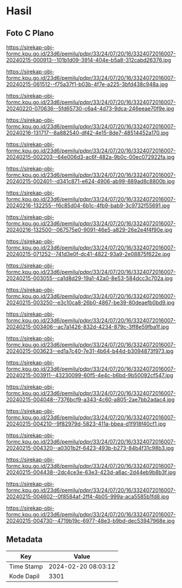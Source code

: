 # Hasil

## Foto C Plano

https://sirekap-obj-formc.kpu.go.id/23d6/pemilu/pdpr/33/24/07/20/16/3324072016007-20240215-000913--101b1d09-3914-404e-b5a8-312cabd26376.jpg

https://sirekap-obj-formc.kpu.go.id/23d6/pemilu/pdpr/33/24/07/20/16/3324072016007-20240215-061512--f75a37f1-b03b-4f7e-a225-3bfd438c948a.jpg

https://sirekap-obj-formc.kpu.go.id/23d6/pemilu/pdpr/33/24/07/20/16/3324072016007-20240220-070636--5fd65730-c6a4-4d73-9dca-246eeae70f9e.jpg

https://sirekap-obj-formc.kpu.go.id/23d6/pemilu/pdpr/33/24/07/20/16/3324072016007-20240216-131717--8a882540-df42-4e15-8de7-48514452a170.jpg

https://sirekap-obj-formc.kpu.go.id/23d6/pemilu/pdpr/33/24/07/20/16/3324072016007-20240215-002203--64e006d3-ac6f-482a-9b0c-00ec072922fa.jpg

https://sirekap-obj-formc.kpu.go.id/23d6/pemilu/pdpr/33/24/07/20/16/3324072016007-20240215-002401--d341c871-e624-4906-ab99-889ad8c8800b.jpg

https://sirekap-obj-formc.kpu.go.id/23d6/pemilu/pdpr/33/24/07/20/16/3324072016007-20240216-132255--f6c85d04-6b1c-4fb9-bab9-3c9732f55691.jpg

https://sirekap-obj-formc.kpu.go.id/23d6/pemilu/pdpr/33/24/07/20/16/3324072016007-20240216-132500--067575e0-9091-46e5-a829-26e2e4f4f90e.jpg

https://sirekap-obj-formc.kpu.go.id/23d6/pemilu/pdpr/33/24/07/20/16/3324072016007-20240215-071252--741d3e0f-dc41-4822-93a9-2e08875f622e.jpg

https://sirekap-obj-formc.kpu.go.id/23d6/pemilu/pdpr/33/24/07/20/16/3324072016007-20240215-003055--ca1d8d29-19a1-42a0-8e53-584dcc3c702a.jpg

https://sirekap-obj-formc.kpu.go.id/23d6/pemilu/pdpr/33/24/07/20/16/3324072016007-20240215-003250--e3c10ca8-26b0-4867-be39-80deaefb0bd9.jpg

https://sirekap-obj-formc.kpu.go.id/23d6/pemilu/pdpr/33/24/07/20/16/3324072016007-20240215-003406--ac7a1426-832d-4234-879c-3ff8e59fba1f.jpg

https://sirekap-obj-formc.kpu.go.id/23d6/pemilu/pdpr/33/24/07/20/16/3324072016007-20240215-003623--ed1a7c40-7e31-4b64-b44d-b3094873f973.jpg

https://sirekap-obj-formc.kpu.go.id/23d6/pemilu/pdpr/33/24/07/20/16/3324072016007-20240215-003911--43230099-60f5-4e4c-b6bd-9b50092cf547.jpg

https://sirekap-obj-formc.kpu.go.id/23d6/pemilu/pdpr/33/24/07/20/16/3324072016007-20240215-004048--7376bcf9-a343-4c60-a805-2ae7bb2adac4.jpg

https://sirekap-obj-formc.kpu.go.id/23d6/pemilu/pdpr/33/24/07/20/16/3324072016007-20240215-004210--9f82979d-5823-411a-bbea-d1f918f40cf1.jpg

https://sirekap-obj-formc.kpu.go.id/23d6/pemilu/pdpr/33/24/07/20/16/3324072016007-20240215-004320--a0301b2f-6423-493b-b273-84b4f31c98b3.jpg

https://sirekap-obj-formc.kpu.go.id/23d6/pemilu/pdpr/33/24/07/20/16/3324072016007-20240215-004438--2dc4ce3e-63e3-423d-a6ac-2d44eb9b8b3f.jpg

https://sirekap-obj-formc.kpu.go.id/23d6/pemilu/pdpr/33/24/07/20/16/3324072016007-20240215-004602--0f8584af-2ff4-4b05-999a-aca5585b1fd8.jpg

https://sirekap-obj-formc.kpu.go.id/23d6/pemilu/pdpr/33/24/07/20/16/3324072016007-20240215-004730--4719b19c-6977-48e3-b9bd-dec53947968e.jpg


## Metadata

| Key        | Value               |
| ---------- | ------------------- |
| Time Stamp | 2024-02-20 08:03:12 |
| Kode Dapil | 3301                |



